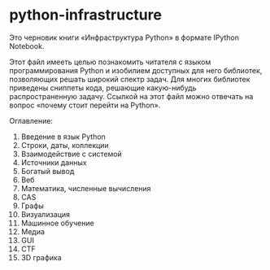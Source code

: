 # python-infrastructure

Это черновик книги «Инфраструктура Python» в формате IPython Notebook.

Этот файл имееть целью познакомить читателя с языком программирования Python и изобилием доступных для него библиотек, позволяющих решать широкий спектр задач. Для многих библиотек приведены сниппеты кода, решающие какую-нибудь распространенную задачу. Ссылкой на этот файл можно отвечать на вопрос «почему стоит перейти на Python».

Оглавление:

1. Введение в язык Python
2. Строки, даты, коллекции
3. Взаимодействие с системой
4. Источники данных
5. Богатый вывод
6. Веб
7. Математика, численные вычисления
8. CAS
9. Графы
10. Визуализация
11. Машинное обучение
12. Медиа
13. GUI
14. CTF
15. 3D графика
